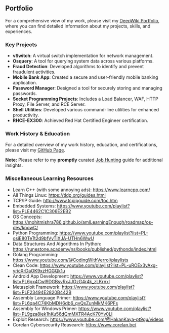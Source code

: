 ## Portfolio

For a comprehensive view of my work, please visit my [DeepWiki Portfolio](https://deepwiki.com/anpa6841), where you can find detailed information about my projects, skills, and experiences.

### Key Projects

- **vSwitch**: A virtual switch implementation for network management.
- **Osquery**: A tool for querying system data across various platforms.
- **Fraud Detection**: Developed algorithms to identify and prevent fraudulent activities.
- **Mobile Bank App**: Created a secure and user-friendly mobile banking application.
- **Password Manager**: Designed a tool for securely storing and managing passwords.
- **Socket Programming Projects**: Includes a Load Balancer, WAF, HTTP Proxy, File Server, and RCE Server.
- **Shell Utilities**: Developed various command-line utilities for enhanced productivity.
- **RHCE-EX300**: Achieved Red Hat Certified Engineer certification.

### Work History & Education

For a detailed overview of my work history, education, and certifications, please visit my [GitHub Page](https://anpa6841.github.io/).

**Note:** Please refer to my **promptly** curated [Job Hunting](https://github.com/anpa6841/job-hunting) guide for additional insights.

### Miscellaneous Learning Resources

- Learn C++ (with some annoying ads): https://www.learncpp.com/
- All Things Linux: https://tldp.org/guides.html
- TCP/IP Guide: http://www.tcpipguide.com/toc.htm
- Embedded Systems: https://www.youtube.com/playlist?list=PLE4462C1C306E2EB2
- OS Concepts: https://mohitmishra786.github.io/amILearningEnough/roadmap/os-dev/knowC/
- Python Programming: https://www.youtube.com/playlist?list=PL-osiE80TeTt2d9bfVyTiXJA-UTHn6WwU
- Data Structures And Algorithms In Python: https://runestone.academy/ns/books/published/pythonds/index.html
- Golang Programming: https://www.youtube.com/@CodingWithVerrol/playlists
- Clean Code: https://www.youtube.com/playlist?list=PL-uROEx3vAxg-yricXrDaOK9xzHGGQk1u
- Android App Development: https://www.youtube.com/playlist?list=PL6gx4Cwl9DGBsvRxJJOzG4r4k_zLKrnxl
- Metasploit Framework: https://www.youtube.com/playlist?list=PLF23494E2820B442B
- Assembly Language Primer: https://www.youtube.com/playlist?list=PL6qa4C74KbMDH6db6_qvQsZunMkMK6PFs
- Assembly for Windows Primer: https://www.youtube.com/playlist?list=PL9gza8iek1hKu56dQmMXTR4AcK70Yv0LI
- Exploit Research: https://www.youtube.com/@HakanKaya-pt9gu/videos
- Corelan Cybersecurity Reasearch: https://www.corelan.be/
